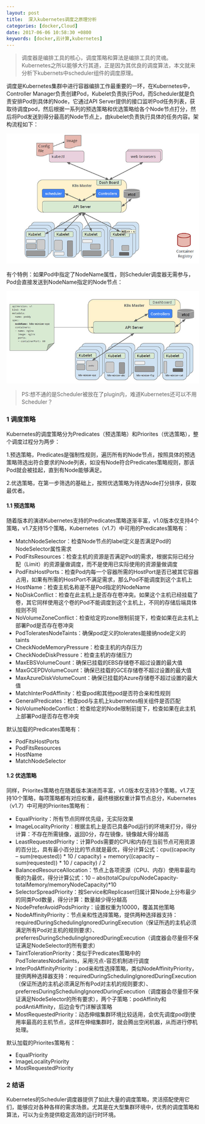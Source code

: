 ```yaml
---
layout: post
title:  深入kubernetes调度之原理分析
categories: [docker,Cloud]
date: 2017-06-06 10:58:30 +0800
keywords: [docker,云计算,kubernetes]
---
```


>调度器是编排工具的核心，调度策略和算法是编排工具的灵魂。Kubernetes之所以能够大行其道，正是因为其优良的调度算法，本文就来分析下kubernets中scheduler组件的调度原理。

调度是Kubernetes集群中进行容器编排工作最重要的一环，在Kubernetes中，Controller Manager负责创建Pod，Kubelet负责执行Pod，而Scheduler就是负责安排Pod到具体的Node，它通过API Server提供的接口监听Pod任务列表，获取待调度pod，然后根据一系列的预选策略和优选策略给各个Node节点打分，然后将Pod发送到得分最高的Node节点上，由kubelet负责执行具体的任务内容。架构流程如下：

![Schedulet 调度原理1](/images/posts/2017-06-13-principe-1.jpg)

有个特例：如果Pod中指定了NodeName属性，则Scheduler调度器无需参与，Pod会直接发送到NodeName指定的Node节点：

![Schedulet 调度原理2](/images/posts/2017-06-13-principe-2.jpg)

>PS:想不通的是Scheduler被放在了plugin内，难道Kubernetes还可以不用Scheduler？

### 1 调度策略

Kubernetes的调度策略分为Predicates（预选策略）和Priorites（优选策略），整个调度过程分为两步：

1.预选策略，Predicates是强制性规则，遍历所有的Node节点，按照具体的预选策略筛选出符合要求的Node列表，如没有Node符合Predicates策略规则，那该Pod就会被挂起，直到有Node能够满足。

2.优选策略，在第一步筛选的基础上，按照优选策略为待选Node打分排序，获取最优者。

#### 1.1 预选策略

随着版本的演进Kubernetes支持的Predicates策略逐渐丰富，v1.0版本仅支持4个策略，v1.7支持15个策略，Kubernetes（v1.7）中可用的Predicates策略有：

- MatchNodeSelector：检查Node节点的label定义是否满足Pod的NodeSelector属性需求
- PodFitsResources：检查主机的资源是否满足Pod的需求，根据实际已经分配（Limit）的资源量做调度，而不是使用已实际使用的资源量做调度
- PodFitsHostPorts：检查Pod内每一个容器所需的HostPort是否已被其它容器占用，如果有所需的HostPort不满足需求，那么Pod不能调度到这个主机上
- HostName：检查主机名称是不是Pod指定的NodeName
- NoDiskConflict：检查在此主机上是否存在卷冲突。如果这个主机已经挂载了卷，其它同样使用这个卷的Pod不能调度到这个主机上，不同的存储后端具体规则不同
- NoVolumeZoneConflict：检查给定的zone限制前提下，检查如果在此主机上部署Pod是否存在卷冲突
- PodToleratesNodeTaints：确保pod定义的tolerates能接纳node定义的taints
- CheckNodeMemoryPressure：检查主机的内存压力
- CheckNodeDiskPressure：检查主机的存储压力
- MaxEBSVolumeCount：确保已挂载的EBS存储卷不超过设置的最大值
- MaxGCEPDVolumeCount：确保已挂载的GCE存储卷不超过设置的最大值
- MaxAzureDiskVolumeCount：确保已挂载的Azure存储卷不超过设置的最大值
- MatchInterPodAffinity：检查pod和其他pod是否符合亲和性规则
- GeneralPredicates：检查pod与主机上kubernetes相关组件是否匹配
- NoVolumeNodeConflict：检查给定的Node限制前提下，检查如果在此主机上部署Pod是否存在卷冲突

默认加载的Predicates策略有：

- PodFitsHostPorts
- PodFitsResources
- HostName
- MatchNodeSelector

#### 1.2 优选策略

同样，Priorites策略也在随着版本演进而丰富，v1.0版本仅支持3个策略，v1.7支持10个策略，每项策略都有对应权重，最终根据权重计算节点总分，Kubernetes（v1.7）中可用的Priorites策略有：

- EqualPriority：所有节点同样优先级，无实际效果
- ImageLocalityPriority：根据主机上是否已具备Pod运行的环境来打分，得分计算：不存在所需镜像，返回0分，存在镜像，镜像越大得分越高
- LeastRequestedPriority：计算Pods需要的CPU和内存在当前节点可用资源的百分比，具有最小百分比的节点就是最优，得分计算公式：cpu((capacity – sum(requested)) * 10 / capacity) + memory((capacity – sum(requested)) * 10 / capacity) / 2
- BalancedResourceAllocation：节点上各项资源（CPU、内存）使用率最均衡的为最优，得分计算公式：10 – abs(totalCpu/cpuNodeCapacity-totalMemory/memoryNodeCapacity)*10
- SelectorSpreadPriority：按Service和Replicaset归属计算Node上分布最少的同类Pod数量，得分计算：数量越少得分越高
- NodePreferAvoidPodsPriority：设置权重为10000，覆盖其他策略
- NodeAffinityPriority：节点亲和性选择策略，提供两种选择器支持：requiredDuringSchedulingIgnoredDuringExecution（保证所选的主机必须满足所有Pod对主机的规则要求）、preferresDuringSchedulingIgnoredDuringExecution（调度器会尽量但不保证满足NodeSelector的所有要求）
- TaintTolerationPriority：类似于Predicates策略中的PodToleratesNodeTaints，采用污点-容忍机制进行调度
- InterPodAffinityPriority：pod亲和性选择策略，类似NodeAffinityPriority，提供两种选择器支持：requiredDuringSchedulingIgnoredDuringExecution（保证所选的主机必须满足所有Pod对主机的规则要求）、preferresDuringSchedulingIgnoredDuringExecution（调度器会尽量但不保证满足NodeSelector的所有要求），两个子策略：podAffinity和podAntiAffinity，后边会专门详解该策略
- MostRequestedPriority：动态伸缩集群环境比较适用，会优先调度pod到使用率最高的主机节点，这样在伸缩集群时，就会腾出空闲机器，从而进行停机处理。

默认加载的Priorites策略有：

- EqualPriority
- ImageLocalityPriority
- MostRequestedPriority

### 2 结语

Kubernetes的Scheduler调度器提供了如此大量的调度策略，灵活搭配使用它们，能够应对各种各样的需求场景。尤其是在大型集群环境中，优秀的调度策略和算法，可以为业务提供稳定高效的运行时环境。
